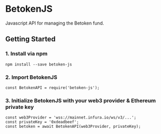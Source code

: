 # BetokenJS

Javascript API for managing the Betoken fund.

## Getting Started

### 1. Install via npm
```
npm install --save betoken-js
```

### 2. Import BetokenJS
```
const BetokenAPI = require('betoken-js');
```

### 3. Initialize BetokenJS with your web3 provider & Ethereum private key
```
const web3Provider = 'wss://mainnet.infura.io/ws/v3/...';
const privateKey = '0xdeadbeef';
const betoken = await BetokenAPI(web3Provider, privateKey);
```